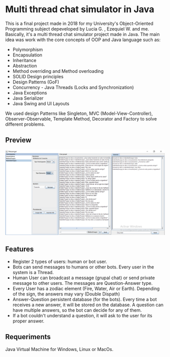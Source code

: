 # Multi thread chat simulator in Java

This is a final project made in 2018 for my University's Object-Oriented Programming subject depeveloped by Lucia G. , Ezequiel W. and me. 
Basically, it's a multi thread chat simulator project made in Java. The main idea was work with the core concepts of OOP and Java language such as:

* Polymorphism
* Encapsulation
* Inheritance
* Abstraction
* Method overriding and Method overloading
* SOLID Design principles
* Design Patterns (GoF)
* Concurrency - Java Threads (Locks and Synchronization)
* Java Exceptions
* Java Serializer
* Java Swing and UI Layouts

We used design Patterns like Singleton, MVC (Model-View-Controller), Observer-Observable, Template Method, Decorator and Factory to solve different problems.


## Preview
![img](https://raw.githubusercontent.com/jngumy/chat-multi-thread-simulator/master/chat.png)

## Features
* Register 2 types of users: human or bot user.
* Bots can send messages to humans or other bots. Every user in the system is a Thread.
* Human User can broadcast a message (grupal chat) or send private message to other users. The messages are Question-Answer type.
* Every User has a zodiac element (Fire, Water, Air or Earth). Depending of the sign, the answers may vary (Double Dispath)
* Answer-Question persistent database (for the bots). Every time a bot receives a new answer, it will be stored on the database. A question can have
multiple answers, so the bot can decide for any of them.
* If a bot couldn't understand a question, it will ask to the user for its proper answer.

## Requeriments

Java Virtual Machine for Windows, Linux or MacOs.





